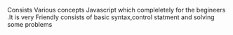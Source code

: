 Consists Various concepts Javascript which compleletely for the begineers .It is very Friendly consists of basic syntax,control statment and solving some problems
